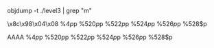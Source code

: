 objdump -t ./level3 | grep "m"

\x8c\x98\x04\x08 %4$p %519$p %520$p %521$p %522$p %523$p %524$p %525$p %526$p %527$p %528$p

AAAA %4$p %519$p %520$p %521$p %522$p %523$p %524$p %525$p %526$p %527$p %528$p